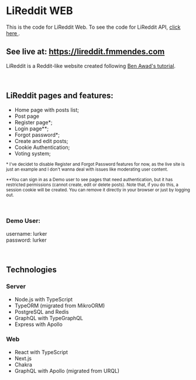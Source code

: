 # LiReddit WEB

This is the code for LiReddit Web. To see the code for LiReddit API, [click here ](https://github.com/felipemmendes/lireddit-api).

## See live at: https://lireddit.fmmendes.com

LiReddit is a Reddit-like website created following [Ben Awad's tutorial](https://www.youtube.com/watch?v=I6ypD7qv3Z8).

<br/>

## LiReddit pages and features:

- Home page with posts list;
- Post page
- Register page\*;
- Login page\*\*;
- Forgot password\*;
- Create and edit posts;
- Cookie Authentication;
- Voting system;

<sub>\* I've decidet to disable Register and Forgot Password features for now, as the live site is just an example and I don't wanna deal with issues like moderating user content.</sub>

<sub>\*\*You can sign in as a Demo user to see pages that need authentication, but it has restricted permissions (cannot create, edit or delete posts). Note that, if you do this, a session cookie will be created. You can remove it directly in your browser or just by logging out.</sub>

<br />

### Demo User:

username: lurker  
password: lurker

<br />

## Technologies

### Server

- Node.js with TypeScript
- TypeORM (migrated from MikroORM)
- PostgreSQL and Redis
- GraphQL with TypeGraphQL
- Express with Apollo

### Web

- React with TypeScript
- Next.js
- Chakra
- GraphQL with Apollo (migrated from URQL)
